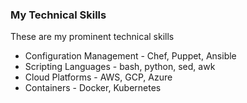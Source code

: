 ### My Technical Skills	

These are my prominent technical skills
 
   - Configuration Management - Chef, Puppet, Ansible
   - Scripting Languages - bash, python, sed, awk
   - Cloud Platforms - AWS, GCP, Azure
   - Containers - Docker, Kubernetes

